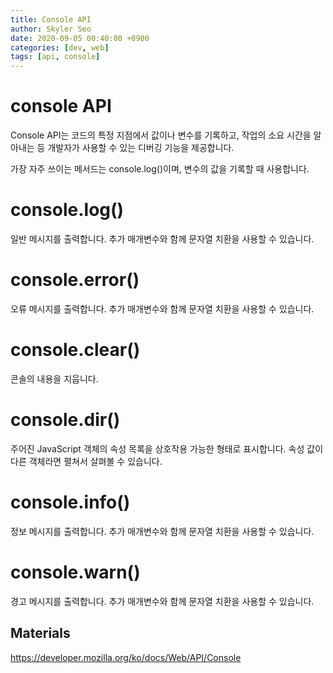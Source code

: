 ```yaml
---
title: Console API
author: Skyler Seo
date: 2020-09-05 00:40:00 +0900
categories: [dev, web]
tags: [api, console]
---
```


# console API

Console API는 코드의 특정 지점에서 값이나 변수를 기록하고, 작업의 소요 시간을 알아내는 등 개발자가 사용할 수 있는 디버깅 기능을 제공합니다.

가장 자주 쓰이는 메서드는 console.log()이며, 변수의 값을 기록할 때 사용합니다.

# console.log()

일반 메시지를 출력합니다. 추가 매개변수와 함께 문자열 치환을 사용할 수 있습니다.

# console.error()

오류 메시지를 출력합니다. 추가 매개변수와 함께 문자열 치환을 사용할 수 있습니다.

# console.clear()

콘솔의 내용을 지웁니다.

# console.dir()

주어진 JavaScript 객체의 속성 목록을 상호작용 가능한 형태로 표시합니다. 속성 값이 다른 객체라면 펼쳐서 살펴볼 수 있습니다.

# console.info()

정보 메시지를 출력합니다. 추가 매개변수와 함께 문자열 치환을 사용할 수 있습니다.

# console.warn()

경고 메시지를 출력합니다. 추가 매개변수와 함께 문자열 치환을 사용할 수 있습니다.

## Materials

<https://developer.mozilla.org/ko/docs/Web/API/Console>
